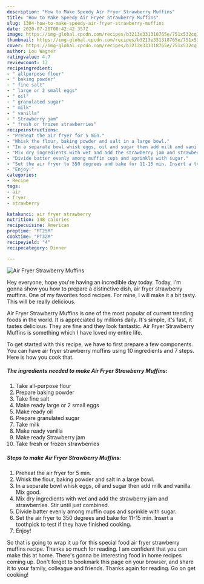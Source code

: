 ```yaml
---
description: "How to Make Speedy Air Fryer Strawberry Muffins"
title: "How to Make Speedy Air Fryer Strawberry Muffins"
slug: 1304-how-to-make-speedy-air-fryer-strawberry-muffins
date: 2020-07-20T08:42:42.357Z
image: https://img-global.cpcdn.com/recipes/b3213e331318765e/751x532cq70/air-fryer-strawberry-muffins-recipe-main-photo.jpg
thumbnail: https://img-global.cpcdn.com/recipes/b3213e331318765e/751x532cq70/air-fryer-strawberry-muffins-recipe-main-photo.jpg
cover: https://img-global.cpcdn.com/recipes/b3213e331318765e/751x532cq70/air-fryer-strawberry-muffins-recipe-main-photo.jpg
author: Lou Wagner
ratingvalue: 4.7
reviewcount: 13
recipeingredient:
- " allpurpose flour"
- " baking powder"
- " fine salt"
- " large or 2 small eggs"
- " oil"
- " granulated sugar"
- " milk"
- " vanilla"
- " Strawberry jam"
- " fresh or frozen strawberries"
recipeinstructions:
- "Preheat the air fryer for 5 min."
- "Whisk the flour, baking powder and salt in a large bowl."
- "In a separate bowl whisk eggs, oil and sugar then add milk and vanilla. Mix good."
- "Mix dry ingredients with wet and add the strawberry jam and strawberries. Stir until just combined."
- "Divide batter evenly among muffin cups and sprinkle with sugar."
- "Set the air fryer to 350 degrees and bake for 11-15 min. Insert a toothpick to test if they have finished cooking."
- "Enjoy!"
categories:
- Recipe
tags:
- air
- fryer
- strawberry

katakunci: air fryer strawberry 
nutrition: 148 calories
recipecuisine: American
preptime: "PT25M"
cooktime: "PT32M"
recipeyield: "4"
recipecategory: Dinner

---
```



![Air Fryer Strawberry Muffins](https://img-global.cpcdn.com/recipes/b3213e331318765e/751x532cq70/air-fryer-strawberry-muffins-recipe-main-photo.jpg)

Hey everyone, hope you're having an incredible day today. Today, I'm gonna show you how to prepare a distinctive dish, air fryer strawberry muffins. One of my favorites food recipes. For mine, I will make it a bit tasty. This will be really delicious.

Air Fryer Strawberry Muffins is one of the most popular of current trending foods in the world. It is appreciated by millions daily. It's simple, it's fast, it tastes delicious. They are fine and they look fantastic. Air Fryer Strawberry Muffins is something which I have loved my entire life.




To get started with this recipe, we have to first prepare a few components. You can have air fryer strawberry muffins using 10 ingredients and 7 steps. Here is how you cook that.

<!--inarticleads1-->

##### The ingredients needed to make Air Fryer Strawberry Muffins:

1. Take  all-purpose flour
1. Prepare  baking powder
1. Take  fine salt
1. Make ready  large or 2 small eggs
1. Make ready  oil
1. Prepare  granulated sugar
1. Take  milk
1. Make ready  vanilla
1. Make ready  Strawberry jam
1. Take  fresh or frozen strawberries




<!--inarticleads2-->

##### Steps to make Air Fryer Strawberry Muffins:

1. Preheat the air fryer for 5 min.
1. Whisk the flour, baking powder and salt in a large bowl.
1. In a separate bowl whisk eggs, oil and sugar then add milk and vanilla. Mix good.
1. Mix dry ingredients with wet and add the strawberry jam and strawberries. Stir until just combined.
1. Divide batter evenly among muffin cups and sprinkle with sugar.
1. Set the air fryer to 350 degrees and bake for 11-15 min. Insert a toothpick to test if they have finished cooking.
1. Enjoy!




So that is going to wrap it up for this special food air fryer strawberry muffins recipe. Thanks so much for reading. I am confident that you can make this at home. There's gonna be interesting food in home recipes coming up. Don't forget to bookmark this page on your browser, and share it to your family, colleague and friends. Thanks again for reading. Go on get cooking!
